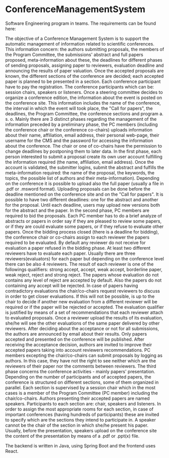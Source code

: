 # ConferenceManagementSystem

Software Engineering program in teams. The requirements can be found here: 

The objective of a Conference Management System is to support the automatic
management of information related to scientific conferences. This information concern:
the authors submitting proposals, the members of the Program Committee, the
submissions' abstract and full papers proposed, meta-information about these, the
deadlines for different phases of sending proposals, assigning paper to reviewers,
evaluation deadline and announcing the results of paper valuation. Once the accepted
proposals are known, the different sections of the conference are decided; each accepted
paper is planned to be presented in a section. Each conference participant have to pay the
registration. The conference participants which can be: session chairs, speakers or
listeners.
Once a steering committee decides to organize a conference edition, the information about
the event is posted on the conference site. This information includes the name of the
conference, the interval in which the event will took place, the "Call for papers", the
deadlines, the Program Committee, the conference sections and program a. s. o.
Mainly there are 3 distinct phases regarding the management of the information preceded
by a preliminary phase, the PC members (including the conference chair or the conference
co-chairs) uploads information about their name, affiliation, email address, their personal
web-page, their username for the CMS and the password for accessing the information
about the conference. The chair or one of co-chairs have the permission to change
deadlines by postponing them to later data.
In the first phase, each person interested to submit a proposal create its own user account
fulfilling the information required (the name, affiliation, email address). Once the account
is validated, the submitter logins, submit the abstract and fulfills the meta-information
required: the name of the proposal, the keywords, the topics, the possible list of authors
and their meta-information). Depending on the conference it is possible to upload also the
full paper (usually a file in .pdf or .msword format). Uploading proposals can be done
before the deadline mentioned on the conference site and on the "Call for papers". It is
possible to have two different deadlines: one for the abstract and another for the proposal.
Until each deadline, users may upload new versions both for the abstract and the paper.
In the second phase, PC members are required to bid the proposals. Each PC member has
to do a brief analyze of abstracts or papers in order say if they are pleased to review some
papers, or if they are could evaluate some papers, or if they refuse to evaluate other papers.
Once the bidding process closed (there is a deadline for bidding), the conference chair or
co-chairs assign to each reviewer the papers required to be evaluated. By default any
reviewer do not receive for evaluation a paper refused in the bidding phase. At least two
different reviewers have to evaluate each paper. Usually there are three
reviewers(evaluators) for each paper but depending on the conference level there can be
also 4 reviewers. The result of each reviewer is one of the followings qualifiers: strong
accept, accept, weak accept, borderline paper, weak reject, reject and strong reject. The
papers whose evaluation do not contains any level of reject are accepted by default. Also
the papers do not containing any accept will be rejected. In case of papers having
contradictory evaluations the chair/co-chairs request reviewers to discuss in order to get
closer evaluations. If this will not be possible, is up to the chair to decide if another new
evaluation from a different reviewer will be required or if the paper will be rejected or
accepted. The evaluation qualifier is justified by means of a set of recommendations that
each reviewer attach to evaluated proposals. Once a reviewer upload the results of its
evaluation, she/he will see the other evaluations of the same paper delivered by other
reviewers. After deciding about the acceptance or not for all submissions, the authors are
announced by email about their results. Only papers accepted and presented on the
conference will be published. After receiving the acceptance decision, authors are invited
to improve their accepted papers taking into account reviewers recommendations. PC
members excepting the chair/co-chairs can submit proposals by logging as authors. In this
case, they have not the right to see neither which are the reviewers of their paper nor the
comments between reviewers.
The third phase concerns the conference activities - mainly papers' presentation.
Depending on the number of participants and of accepted papers, the conference is
structured on different sections, some of them organized in parallel. Each section is
supervised by a session chair which in the most cases is a member of the Program
Committee (PC member) including the chair/co-chairs. Authors presenting their accepted
papers are named speakers. Participants to each section are: chair, speakers and listeners.
In order to assign the most appropriate rooms for each section, in case of important
conferences (having hundreds of participants) these are invited to specify which are the
sections they intend to participate in. A speaker cannot be the chair of the section in which
she/he present his paper. Usually, before the presentation, speakers upload on the
conference site the content of the presentation by means of a .pdf or .ppt(x) file.


The backend is written in Java, using Spring Boot and the frontend uses React. 

